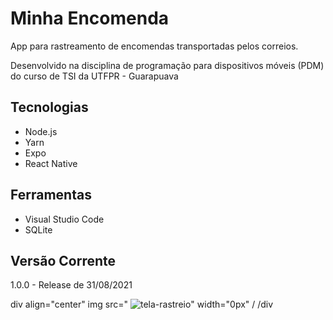 # Minha Encomenda

App para rastreamento de encomendas transportadas pelos correios. 

Desenvolvido na disciplina de programação para dispositivos móveis (PDM) do curso de TSI da UTFPR - Guarapuava

## Tecnologias

+ Node.js
+ Yarn 
+ Expo
+ React Native

## Ferramentas

+ Visual Studio Code
+ SQLite

## Versão Corrente

1.0.0 - Release de 31/08/2021

div align="center"
img src="
![tela-rastreio](https://user-images.githubusercontent.com/48563663/131578002-4f43805a-9c7d-4df9-8e47-1b321582680a.jpeg)" width="0px" /
/div



